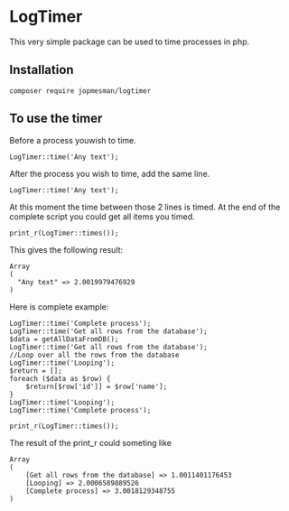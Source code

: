 # LogTimer

This very simple package can be used to time processes in php.

## Installation
```
composer require jopmesman/logtimer
```
## To use the timer
Before a process youwish to time.
```
LogTimer::time('Any text');
```
After the process you wish to time, add the same line.
```
LogTimer::time('Any text');
```
At this moment the time between those 2 lines is timed. 
At the end of the complete script you could get all items you timed.
```
print_r(LogTimer::times());
```

This gives the following result:
```
Array 
(
  "Any text" => 2.0019979476929
)
```

Here is complete example:
```
LogTimer::time('Complete process');
LogTimer::time('Get all rows from the database');
$data = getAllDataFromDB();
LogTimer::time('Get all rows from the database');
//Loop over all the rows from the database
LogTimer::time('Looping');
$return = [];
foreach ($data as $row) {
    $return[$row['id']] = $row['name'];
}
LogTimer::time('Looping');
LogTimer::time('Complete process');

print_r(LogTimer::times());
```

The result of the print_r could someting like
```
Array
(
    [Get all rows from the database] => 1.0011401176453
    [Looping] => 2.0006589889526
    [Complete process] => 3.0018129348755
)
```
